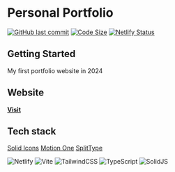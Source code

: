 # Personal Portfolio

[![GitHub last commit](https://img.shields.io/github/last-commit/bncpntk/portfolio_24)]()
[![Code Size](https://img.shields.io/github/languages/code-size/bncpntk/portfolio_24)]()
[![Netlify Status](https://api.netlify.com/api/v1/badges/12a3fe68-9f2e-4287-8c16-87d455e7b49c/deploy-status)](https://app.netlify.com/sites/bncpntk-portfolio/deploys)

## Getting Started
My first portfolio website in 2024

## Website
[**Visit**](https://bncpntk-portfolio.netlify.app/)

## Tech stack
[Solid Icons](https://solid-icons.vercel.app/)
[Motion One](https://motion.dev/)
[SplitType](https://www.npmjs.com/package/split-type)

![Netlify](https://img.shields.io/badge/Netlify-00C7B7?style=for-the-badge&logo=netlify&logoColor=white)
![Vite](https://img.shields.io/badge/Vite-B73BFE?style=for-the-badge&logo=vite&logoColor=FFD62E)
![TailwindCSS](https://img.shields.io/badge/tailwindcss-%2338B2AC.svg?style=for-the-badge&logo=tailwind-css&logoColor=white)
![TypeScript](https://img.shields.io/badge/typescript-%23007ACC.svg?style=for-the-badge&logo=typescript&logoColor=white)
![SolidJS](https://img.shields.io/badge/SolidJS-2c4f7c?style=for-the-badge&logo=solid&logoColor=c8c9cb)
